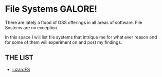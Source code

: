 # File Systems GALORE!
There are lately a flood of OSS offerings in all areas of software. File Systems are no exception. 

In this space I will list file systems that intrique me for what ever reason and for some of them will experiment on and post my findings.




## THE LIST
* [LizardFS](https://lizardfs.com)


